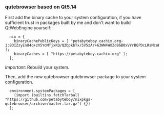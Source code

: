 ### qutebrowser based on Qt5.14

First add the binary cache to your system configuration, if you have sufficient trust in packages built by me and don't want to build QtWebEngine yourself:

```
  nix = {
    binaryCachePublicKeys = [ "petabyteboy.cachix.org-1:B3IZzyEnU4q+zV5YdMTjxKQ/Q2bpkbTx/5V5zAr+G3WW4WXZd8GBOxVYrBQPDcLRsMcoKg2B68kXR+w+DxVhzw==" ];
    binaryCaches = [ "https://petabyteboy.cachix.org" ];
  };
```

*Important*: Rebuild your system.

Then, add the new qutebrowser qutebrowser package to your system configuration.

```
  environment.systemPackages = [
    (import (builtins.fetchTarball "https://github.com/petabyteboy/nixpkgs-qutebrowser/archive/master.tar.gz") {})
  ];
```
